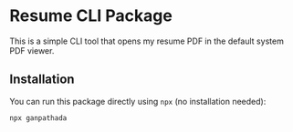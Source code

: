 # Resume CLI Package

This is a simple CLI tool that opens my resume PDF in the default system PDF viewer.

## Installation

You can run this package directly using `npx` (no installation needed):

```bash
npx ganpathada
